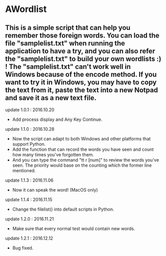 # AWordlist
This is a simple script that can help you remember those foreign words. You can load the file "samplelist.txt" when running the application to have a try, and you can also refer the "samplelist.txt" to build your own wordlists :)<br>
  ! The "samplelist.txt" can't work well in Windows because of the encode method. If you want to try it in Windows, you may have to copy the text from it, paste the text into a new Notpad and save it as a new text file.
----------------------------------------------

update 1.0.1 : 2016.10.20
  - Add process display and Any Key Continue.
  
update 1.1.0 : 2016.10.28
  - Now the script can adapt to both Windows and other platforms that support Python.
  - Add the function that can record the words you have seen and count how many times you've forgotten them. 
  - And you can type the command "tt r [num]" to review the words you've seen. The priority would base on the counting which the former line mentioned.
  
update 1.1.3 : 2016.11.06
  - Now it can speak the word! (MacOS only)

update 1.1.4 : 2016.11.15
  - Change the filelist() into default scripts in Python.
  
update 1.2.0 : 2016.11.21
  - Make sure that every normal test would contain new words.

update 1.2.1 : 2016.12.12
  - Bug fixed.
